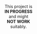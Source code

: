 <div align="center">
This project is
  <br>
  <b>IN PROGRESS</b>
  <br>
  and might
  <br>
  <b>NOT WORK</b>
  <br>
  suitably.
</div>
